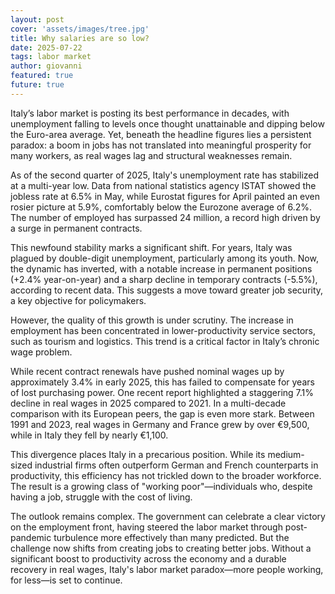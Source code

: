 ```yaml
---
layout: post
cover: 'assets/images/tree.jpg'
title: Why salaries are so low?
date: 2025-07-22
tags: labor market
author: giovanni
featured: true
future: true
---
```


<p>Italy’s labor market is posting its best performance in decades, with unemployment falling to levels once thought unattainable and dipping below the Euro-area average. Yet, beneath the headline figures lies a persistent paradox: a boom in jobs has not translated into meaningful prosperity for many workers, as real wages lag and structural weaknesses remain.

As of the second quarter of 2025, Italy's unemployment rate has stabilized at a multi-year low. Data from national statistics agency ISTAT showed the jobless rate at 6.5% in May, while Eurostat figures for April painted an even rosier picture at 5.9%, comfortably below the Eurozone average of 6.2%. The number of employed has surpassed 24 million, a record high driven by a surge in permanent contracts.

This newfound stability marks a significant shift. For years, Italy was plagued by double-digit unemployment, particularly among its youth. Now, the dynamic has inverted, with a notable increase in permanent positions (+2.4% year-on-year) and a sharp decline in temporary contracts (-5.5%), according to recent data. This suggests a move toward greater job security, a key objective for policymakers.

However, the quality of this growth is under scrutiny. The increase in employment has been concentrated in lower-productivity service sectors, such as tourism and logistics. This trend is a critical factor in Italy’s chronic wage problem.

While recent contract renewals have pushed nominal wages up by approximately 3.4% in early 2025, this has failed to compensate for years of lost purchasing power. One recent report highlighted a staggering 7.1% decline in real wages in 2025 compared to 2021. In a multi-decade comparison with its European peers, the gap is even more stark. Between 1991 and 2023, real wages in Germany and France grew by over €9,500, while in Italy they fell by nearly €1,100.

This divergence places Italy in a precarious position. While its medium-sized industrial firms often outperform German and French counterparts in productivity, this efficiency has not trickled down to the broader workforce. The result is a growing class of "working poor"—individuals who, despite having a job, struggle with the cost of living.

The outlook remains complex. The government can celebrate a clear victory on the employment front, having steered the labor market through post-pandemic turbulence more effectively than many predicted. But the challenge now shifts from creating jobs to creating better jobs. Without a significant boost to productivity across the economy and a durable recovery in real wages, Italy's labor market paradox—more people working, for less—is set to continue.</p>
